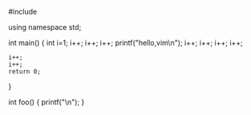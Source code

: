 #include<cstdio>

using namespace std;

int main()
{
    int i=1;
	i++;
	i++;
	i++;
	printf("hello,vim\n");
	i++;
	i++;
	i++;
	i++;

	i++;
	i++;
	return 0;
}

int foo()
{
	printf("\n");
}